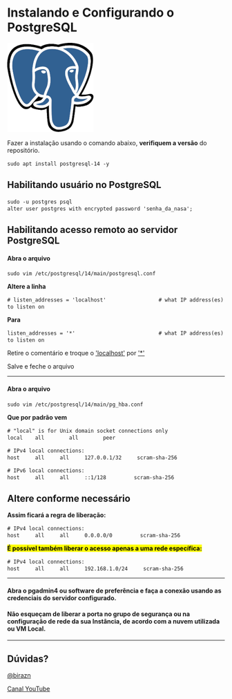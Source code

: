 # Instalando e Configurando o PostgreSQL

<img title="" src="img/postgresql.png" alt="">

Fazer a instalação usando o comando abaixo, **verifiquem a versão** do repositório.

```shell
sudo apt install postgresql-14 -y
```

## Habilitando usuário no PostgreSQL

```shell
sudo -u postgres psql
alter user postgres with encrypted password 'senha_da_nasa';
```

## Habilitando acesso remoto ao servidor PostgreSQL

#### Abra o arquivo

```shell
sudo vim /etc/postgresql/14/main/postgresql.conf
```

**Altere a linha**

```shell
# listen_addresses = 'localhost'                 # what IP address(es) to listen on
```

**Para**

```shell
listen_addresses = '*'                           # what IP address(es) to listen on
```

Retire o comentário e troque o <u>'localhost'</u> por <u>'*'</u>

Salve e feche o arquivo

------

#### Abra o arquivo

```shell
sudo vim /etc/postgresql/14/main/pg_hba.conf
```

**Que por padrão vem**

```shell
# "local" is for Unix domain socket connections only
local    all        all        peer
```

```shell
# IPv4 local connections:
host     all     all     127.0.0.1/32     scram-sha-256
```

```shell
# IPv6 local connections:
host     all     all     ::1/128         scram-sha-256
```

## Altere conforme necessário

**Assim ficará a regra de liberação:**

```shell
# IPv4 local connections:
host     all     all     0.0.0.0/0         scram-sha-256
```

<mark>**É possível também liberar o acesso apenas a uma rede específica:**</mark>

```shell
# IPv4 local connections:
host     all     all     192.168.1.0/24     scram-sha-256  
```

------

#### Abra o pgadmin4 ou software de preferência e faça a conexão usando as credenciais do servidor configurado.

#### Não esqueçam de liberar a porta no grupo de segurança ou na configuração de rede da sua Instância, de acordo com a nuvem utilizada ou VM Local.

<hr>

## Dúvidas?

[@birazn](https://www.instagram.com/birazn)

[Canal YouTube](https://www.youtube.com/birazn)
